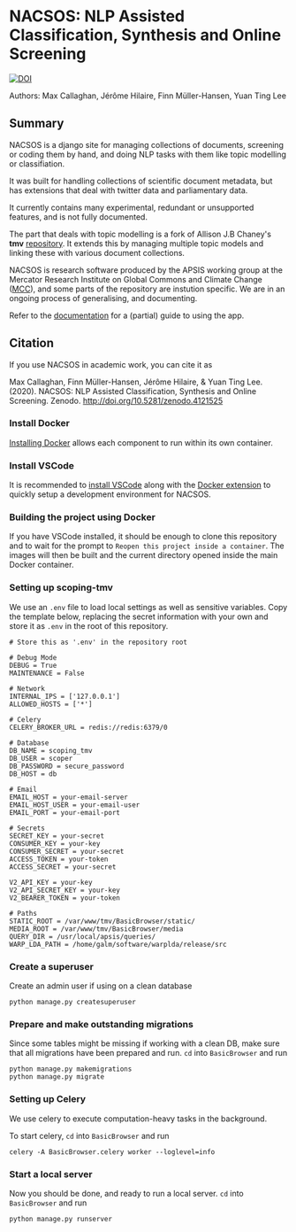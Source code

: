 # NACSOS: NLP Assisted Classification, Synthesis and Online Screening

[![DOI](https://zenodo.org/badge/DOI/10.5281/zenodo.4121525.svg)](https://doi.org/10.5281/zenodo.4121525)

Authors: Max Callaghan, Jérôme Hilaire, Finn Müller-Hansen, Yuan Ting Lee

## Summary

NACSOS is a django site for managing collections of documents, screening or coding them by hand, and doing NLP tasks with them like topic modelling or classifiation.

It was built for handling collections of scientific document metadata, but has extensions that deal with twitter data and parliamentary data.

It currently contains many experimental, redundant or unsupported features, and is not fully documented.

The part that deals with topic modelling is a fork of Allison J.B Chaney's **tmv** [repository](https://github.com/blei-lab/tmv). It extends this by managing multiple topic models and linking these with various document collections.

NACSOS is research software produced by the APSIS working group at the Mercator Research Institute on Global Commons and Climate Change ([MCC](https://www.mcc-berlin.net/)), and some parts of the repository are instution specific. We are in an ongoing process of generalising, and documenting.

Refer to the [documentation](https://github.com/mcallaghan/tmv/wiki/Scoping-Documentation) for a (partial) guide to using the app.

## Citation

If you use NACSOS in academic work, you can cite it as

Max Callaghan, Finn Müller-Hansen, Jérôme Hilaire, & Yuan Ting Lee. (2020). NACSOS: NLP Assisted Classification, Synthesis and Online Screening. Zenodo. http://doi.org/10.5281/zenodo.4121525

### Install Docker
[Installing Docker](https://docs.docker.com/get-docker/) allows each component to run within its own container.

### Install VSCode
It is recommended to [install VSCode](https://code.visualstudio.com/docs/setup/linux) along with the [Docker extension](https://marketplace.visualstudio.com/items?itemName=ms-azuretools.vscode-docker) to quickly setup a development environment for NACSOS.

### Building the project using Docker
If you have VSCode installed, it should be enough to clone this repository and to wait for the prompt to `Reopen this project inside a container`. The images will then be built and the current directory opened inside the main Docker container.

### Setting up scoping-tmv
We use an `.env` file to load local settings as well as sensitive variables. Copy the template below, replacing the secret information with your own and store it as `.env` in the root of this repository.

```
# Store this as '.env' in the repository root

# Debug Mode
DEBUG = True
MAINTENANCE = False

# Network
INTERNAL_IPS = ['127.0.0.1']
ALLOWED_HOSTS = ['*']

# Celery
CELERY_BROKER_URL = redis://redis:6379/0

# Database
DB_NAME = scoping_tmv
DB_USER = scoper
DB_PASSWORD = secure_password
DB_HOST = db

# Email
EMAIL_HOST = your-email-server
EMAIL_HOST_USER = your-email-user
EMAIL_PORT = your-email-port

# Secrets
SECRET_KEY = your-secret
CONSUMER_KEY = your-key
CONSUMER_SECRET = your-secret
ACCESS_TOKEN = your-token
ACCESS_SECRET = your-secret

V2_API_KEY = your-key
V2_API_SECRET_KEY = your-key
V2_BEARER_TOKEN = your-token

# Paths
STATIC_ROOT = /var/www/tmv/BasicBrowser/static/
MEDIA_ROOT = /var/www/tmv/BasicBrowser/media
QUERY_DIR = /usr/local/apsis/queries/
WARP_LDA_PATH = /home/galm/software/warplda/release/src
```

### Create a superuser

Create an admin user if using on a clean database

```
python manage.py createsuperuser
```

### Prepare and make outstanding migrations

Since some tables might be missing if working with a clean DB, make sure that all migrations
have been prepared and run. `cd` into `BasicBrowser` and run

```
python manage.py makemigrations
python manage.py migrate
```

### Setting up Celery
We use celery to execute computation-heavy tasks in the background.

To start celery, `cd` into `BasicBrowser` and run

```
celery -A BasicBrowser.celery worker --loglevel=info
```

### Start a local server

Now you should be done, and ready to run a local server. `cd` into `BasicBrowser` and run

```
python manage.py runserver
```
